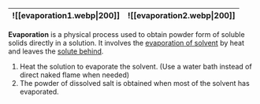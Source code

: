 
| ![[evaporation1.webp\|200]] | ![[evaporation2.webp\|200]] |
| :--: | :--: |
**Evaporation** is a <span class="hi-blue">physical process</span> used to obtain <span class="hi-green">powder form</span> of soluble solids directly in a solution. It involves the <u>evaporation of solvent</u> by heat and leaves the <u>solute behind</u>.

1. Heat the solution to evaporate the solvent.
   (Use a water bath instead of direct naked flame when needed)
2. The powder of dissolved salt is obtained when most of the solvent has evaporated.
